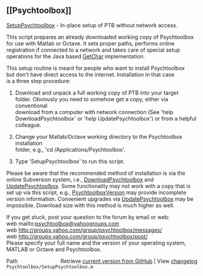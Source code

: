 ## [[Psychtoolbox]]

[SetupPsychtoolbox](SetupPsychtoolbox) - In-place setup of PTB without network access.  
  
This script prepares an already downloaded working copy of Psychtoolbox  
for use with Matlab or Octave. It sets proper paths, performs online  
registration if connected to a network and takes care of special setup  
operations for the Java based [GetChar](GetChar) implementation.  
  
This setup routine is meant for people who want to install Psychtoolbox  
but don't have direct access to the internet. Installation in that case  
is a three step procedure:  
  
1. Download and unpack a full working copy of PTB into your target  
folder. Obviously you need to somehow get a copy, either via conventional  
download from a computer with network connection (See 'help  
DownloadPsychtoolbox' or 'help UpdatePsychtoolbox') or from a helpful  
colleague.  
  
2. Change your Matlab/Octave working directory to the Psychtoolbox installation  
folder, e.g., 'cd /Applications/Psychtoolbox'.  
  
3. Type 'SetupPsychtoolbox' to run this script.  
  
Please be aware that the recommended method of installation is via the  
online Subversion system, i.e., [DownloadPsychtoolbox](DownloadPsychtoolbox) and  
[UpdatePsychtoolbox](UpdatePsychtoolbox). Some functionality may not work with a copy that is  
set up via this script, e.g., [PsychtoolboxVersion](PsychtoolboxVersion) may provide incomplete  
version information. Convenient upgrades via [UpdatePsychtoolbox](UpdatePsychtoolbox) may be  
impossible. Download size with this method is much higher as well.  
  
If you get stuck, post your question to the forum by email or web:  
web mailto:psychtoolbox@yahoogroups.com  
web http://groups.yahoo.com/group/psychtoolbox/messages/  
web http://groups.yahoo.com/group/psychtoolbox/post/  
Please specify your full name and the version of your operating system,  
MATLAB or Octave and Psychtoolbox.  
  




<div class="code_header" style="text-align:right;">
  <span style="float:left;">Path&nbsp;&nbsp;</span> <span class="counter">Retrieve <a href=
  "https://raw.github.com/Psychtoolbox-3/Psychtoolbox-3/beta/Psychtoolbox/SetupPsychtoolbox.m">current version from GitHub</a> | View <a href=
  "https://github.com/Psychtoolbox-3/Psychtoolbox-3/commits/beta/Psychtoolbox/SetupPsychtoolbox.m">changelog</a></span>
</div>
<div class="code">
  <code>Psychtoolbox/SetupPsychtoolbox.m</code>
</div>

